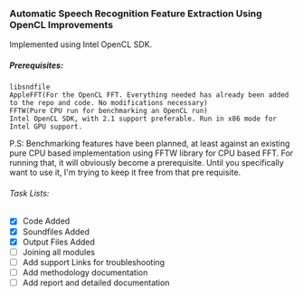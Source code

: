 ### Automatic Speech Recognition Feature Extraction Using OpenCL Improvements

Implemented using Intel OpenCL SDK.

##### Prerequisites:  
	libsndfile
	AppleFFT(For the OpenCL FFT. Everything needed has already been added to the repo and code. No modifications necessary)
	FFTW(Pure CPU run for benchmarking an OpenCL run)
	Intel OpenCL SDK, with 2.1 support preferable. Run in x86 mode for Intel GPU support.


P.S: Benchmarking features have been planned, at least against an existing pure CPU based implementation using FFTW library for CPU based FFT. For running that, it will obviously become a prerequisite. Until you specifically want to use it, I'm trying to keep it free from that pre requisite.
  
###### Task Lists:
- [x] Code Added
- [x] Soundfiles Added
- [x] Output Files Added
- [ ] Joining all modules
- [ ] Add support Links for troubleshooting
- [ ] Add methodology documentation
- [ ] Add report and detailed documentation